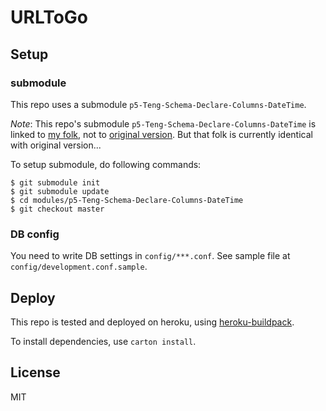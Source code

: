 URLToGo
=======

## Setup

### submodule

This repo uses a submodule `p5-Teng-Schema-Declare-Columns-DateTime`.

*Note*:
This repo's submodule `p5-Teng-Schema-Declare-Columns-DateTime` is linked to
[my folk](https://github.com/astj/p5-Teng-Schema-Declare-Columns-DateTime), not to [original version](https://github.com/shibayu36/p5-Teng-Schema-Declare-Columns-DateTime).
But that folk is currently identical with original version...

To setup submodule, do following commands:
```
$ git submodule init
$ git submodule update
$ cd modules/p5-Teng-Schema-Declare-Columns-DateTime
$ git checkout master
```

### DB config

You need to write DB settings in `config/***.conf`.
See sample file at `config/development.conf.sample`.

## Deploy

This repo is tested and deployed on heroku, using [heroku-buildpack](https://github.com/akiym/heroku-buildpack-perl/tree/carton).

To install dependencies, use `carton install`.

## License

MIT
